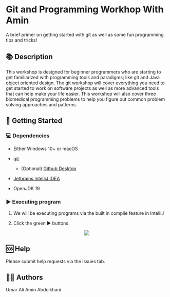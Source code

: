 # Git and Programming Workhop With Amin

A brief primer on getting started with git as well as some fun programming tips and tricks!

## 📚 Description

This workshop is designed for beginner programmers who are starting to get familiarized with programming tools and paradigms; like git and Java object oriented design. 
The git workshop will cover everything you need to get started to work on software projects as well as more advanced tools that can help make your life easier.
This workshop will also cover three biomedical programming problems to help you figure out common problem solving approaches and patterns.

## 🚀 Getting Started

### 💻 Dependencies

* Either Windows 10+ or macOS

* [git](https://git-scm.com/downloads)

  * (Optional) [Github Desktop](https://desktop.github.com/)

* [Jetbrains IntelliJ IDEA](https://www.jetbrains.com/idea/download/)

* OpenJDK 19


### ▶ Executing program

1. We will be executing programs via the built in compile feature in IntelliJ

2. Click the green ▶ buttons

<p align="center">
  <img src="https://user-images.githubusercontent.com/29158525/201765232-4d5cd1d3-4867-4322-99e5-aef3ceb9b505.png" />
</p>


## 🆘 Help

Please submit help requests via the issues tab.

## 🙎‍♂️ Authors

  Umar Ali 
  Amin Abdolkhani
